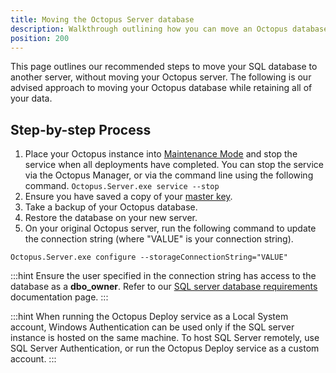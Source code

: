 ```yaml
---
title: Moving the Octopus Server database
description: Walkthrough outlining how you can move an Octopus database from one server to another.
position: 200
---
```


This page outlines our recommended steps to move your SQL database to another server, without moving your Octopus server. The following is our advised approach to moving your Octopus database while retaining all of your data.

## Step-by-step Process
1. Place your Octopus instance into [Maintenance Mode](/docs/administration/maintenance-mode.md) and stop the service when all deployments have completed. You can stop the service via the Octopus Manager, or via the command line using the following command.
`Octopus.Server.exe service --stop`
2. Ensure you have saved a copy of your [master key](/docs/reference/security-and-encryption.md#Securityandencryption-YourMasterKey).
3. Take a backup of your Octopus database.
4. Restore the database on your new server.
5. On your original Octopus server, run the following command to update the connection string (where "VALUE" is your connection string).
```
Octopus.Server.exe configure --storageConnectionString="VALUE"
```
:::hint
Ensure the user specified in the connection string has access to the database as a **dbo_owner**. Refer to our [SQL server database requirements](/docs/installation/installing-octopus/sql-server-database-requirements.md) documentation page.
:::

:::hint
When running the Octopus Deploy service as a Local System account, Windows Authentication can be used only if the SQL server instance is hosted on the same machine. To host SQL Server remotely, use SQL Server Authentication, or run the Octopus Deploy service as a custom account.
:::

